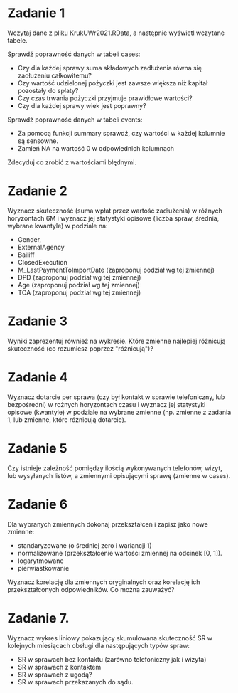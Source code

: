 
# Zadanie 1

Wczytaj dane z pliku KrukUWr2021.RData, a następnie wyświetl wczytane tabele. 

Sprawdź poprawność danych w tabeli cases:
 - Czy dla każdej sprawy suma składowych zadłużenia równa się zadłużeniu całkowitemu?
 - Czy wartość udzielonej pożyczki jest zawsze większa niż kapitał pozostały do spłaty?
 - Czy czas trwania pożyczki przyjmuje prawidłowe wartości?
 - Czy dla każdej sprawy wiek jest poprawny?

Sprawdź poprawność danych w tabeli events:
 - Za pomocą funkcji summary sprawdź, czy wartości w każdej kolumnie są sensowne.
 - Zamień NA na wartość 0 w odpowiednich kolumnach

Zdecyduj co zrobić z wartościami błędnymi.


# Zadanie 2

Wyznacz skuteczność (suma wpłat przez wartość zadłużenia) w różnych horyzontach 6M i wyznacz jej
 statystyki opisowe (liczba spraw, średnia, wybrane kwantyle) w podziale na:
- Gender,
- ExternalAgency
- Bailiff
- ClosedExecution
- M_LastPaymentToImportDate (zaproponuj podział wg tej zmiennej)
- DPD (zaproponuj podział wg tej zmiennej)
- Age (zaproponuj podział wg tej zmiennej)
- TOA (zaproponuj podział wg tej zmiennej)


# Zadanie 3 

Wyniki zaprezentuj również na wykresie. Które zmienne najlepiej różnicują skuteczność (co rozumiesz poprzez "różnicują")?


# Zadanie 4

Wyznacz dotarcie per sprawa (czy był kontakt w sprawie telefoniczny, lub bezpośredni) w rożnych horyzontach czasu
i wyznacz jej statystyki opisowe (kwantyle) w podziale na wybrane zmienne (np. zmienne z zadania 1, lub zmienne, które różnicują dotarcie).


# Zadanie 5

Czy istnieje zależność pomiędzy ilością wykonywanych telefonów, wizyt, lub wysyłanych listów, a zmiennymi opisującymi sprawę (zmienne w cases).


# Zadanie 6

Dla wybranych zmiennych dokonaj przekształceń i zapisz jako nowe zmienne:
- standaryzowane (o średniej zero i wariancji 1)
- normalizowane (przekształcenie wartości zmiennej na odcinek [0, 1]).
- logarytmowane
- pierwiastkowanie

Wyznacz korelację dla zmiennych oryginalnych oraz korelację ich przekształconych odpowiedników.
Co można zauważyć?


# Zadanie 7.

Wyznacz wykres liniowy pokazujący skumulowana skuteczność SR w kolejnych miesiącach obsługi dla następujących typów spraw:
- SR w sprawach bez kontaktu (zarówno telefoniczny jak i wizyta)
- SR w sprawach z kontaktem
- SR w sprawach z ugodą?
- SR w sprawach przekazanych do sądu.
